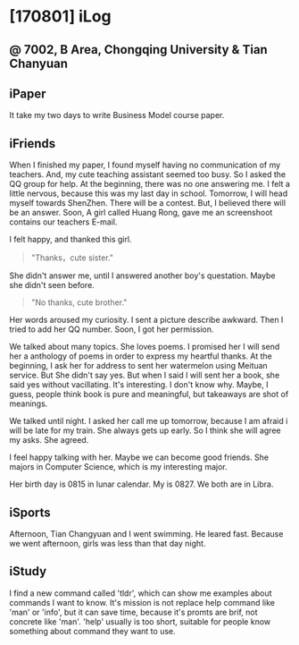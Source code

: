 # [170801] iLog
@ 7002, B Area, Chongqing University
& Tian Chanyuan
----

## iPaper

It take my two days to write  Business Model course paper.

## iFriends

When I finished my paper, I found myself having no communication of my teachers. And, my cute teaching assistant seemed too busy. So I asked  the QQ group for help. At the beginning, there was no one answering me. I felt a little nervous, because this was my last day in school. Tomorrow, I will head myself towards ShenZhen. There will be a contest. But, I believed there will be an answer. Soon, A girl called Huang Rong, gave me an screenshoot contains our teachers E-mail.

I felt happy, and thanked this girl.

> "Thanks，cute sister."

She didn't answer me, until I answered another boy's questation. Maybe she didn't seen before.

> "No thanks, cute brother."

Her words aroused my curiosity. I sent a picture describe awkward. Then I tried to add her QQ number. Soon, I got her permission. 

We talked about many topics. She loves poems. I promised her I will send her a anthology of poems in order to express my heartful thanks. At the beginning, I  ask her for address to sent her watermelon using Meituan service. But She didn't say yes. But when I said I will sent her a book, she said yes without vacillating. It's interesting. I don't know why. Maybe, I guess, people think book is pure and meaningful, but takeaways are shot of meanings.

We talked until night. I asked her call me up tomorrow, because I am afraid i will be late for my train. She always gets up early. So I think she will agree my asks. She agreed.

I feel happy talking with her. Maybe we can become good friends. She majors in Computer Science, which is my interesting major.

Her birth day is 0815 in lunar calendar. My is 0827. We both are in Libra.

## iSports

Afternoon, Tian Changyuan and I went swimming. He leared fast. Because we went afternoon, girls was less than that day night. 


## iStudy

I find a new command called 'tldr', which can show me examples about commands I want to know. It's mission is not replace help command like 'man' or 'info', but it can save time, because it's promts are brif, not concrete like 'man'. 'help' usually is too short, suitable for people know something about command they want to use.































